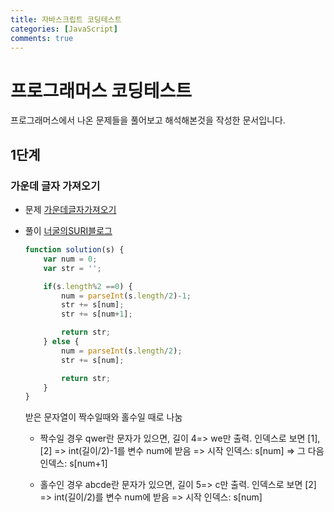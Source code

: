 ```yaml
---
title: 자바스크립트 코딩테스트
categories: [JavaScript]
comments: true
---
```


# 프로그래머스 코딩테스트
프로그래머스에서 나온 문제들을 풀어보고 해석해본것을 작성한 문서입니다.

## 1단계

### 가운데 글자 가져오기

- 문제
    [가운데글자가져오기](githubpage\assets\img\코테_가운데글자가져오기.png)

- 풀이
    [너굴의SURI블로그](https://blog.naver.com/tcloe8/221562781862)
    ``` javascript
    function solution(s) {
        var num = 0;
        var str = '';

        if(s.length%2 ==0) {
            num = parseInt(s.length/2)-1;
            str += s[num];
            str += s[num+1];

            return str;
        } else {
            num = parseInt(s.length/2);
            str += s[num];

            return str;
        }
    }
    ```

    받은 문자열이 짝수일때와 홀수일 때로 나눔

    - 짝수일 경우
        qwer란 문자가 있으면,
        길이 4=> 
        we만 출력. 
        인덱스로 보면 [1], [2] => 
        int(길이/2)-1를 변수 num에 받음 =>
        시작 인덱스: s[num] =>
        그 다음 인덱스: s[num+1]
    
    - 홀수인 경우
        abcde란 문자가 있으면,
        길이 5=>
        c만 출력.
        인덱스로 보면 [2] =>
        int(길이/2)를 변수 num에 받음 =>
        시작 인덱스: s[num]
